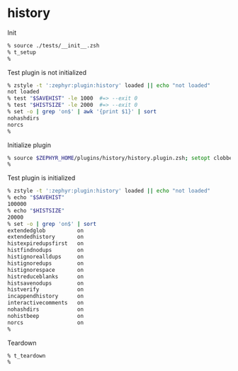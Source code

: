# history

Init

```zsh
% source ./tests/__init__.zsh
% t_setup
%
```

Test plugin is not initialized

```zsh
% zstyle -t ':zephyr:plugin:history' loaded || echo "not loaded"
not loaded
% test "$SAVEHIST" -le 1000  #=> --exit 0
% test "$HISTSIZE" -le 2000  #=> --exit 0
% set -o | grep 'on$' | awk '{print $1}' | sort
nohashdirs
norcs
%
```

Initialize plugin

```zsh
% source $ZEPHYR_HOME/plugins/history/history.plugin.zsh; setopt clobber
%
```

Test plugin is initialized

```zsh
% zstyle -t ':zephyr:plugin:history' loaded || echo "not loaded"
% echo "$SAVEHIST"
100000
% echo "$HISTSIZE"
20000
% set -o | grep 'on$' | sort
extendedglob          on
extendedhistory       on
histexpiredupsfirst   on
histfindnodups        on
histignorealldups     on
histignoredups        on
histignorespace       on
histreduceblanks      on
histsavenodups        on
histverify            on
incappendhistory      on
interactivecomments   on
nohashdirs            on
nohistbeep            on
norcs                 on
%
```

Teardown

```zsh
% t_teardown
%
```
